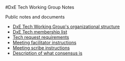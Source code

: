 #DxE Tech Working Group Notes

Public notes and documents

* [DxE Tech Working Group's organizational structure](tech.md)
* [DxE Tech membership list](members.md)
* [Tech request requirements](requests.md)
* [Meeting facilitator instructions](facilitator.md)
* [Meeting scribe instructions](scribe.md)
* [Description of what consensus is](consensus.md)
